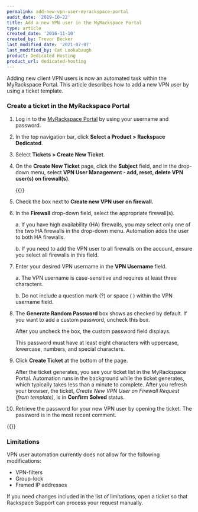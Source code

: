 ```yaml
---
permalink: add-new-vpn-user-myrackspace-portal
audit_date: '2019-10-22'
title: Add a new VPN user in the MyRackspace Portal
type: article
created_date: '2016-11-10'
created_by: Trevor Becker
last_modified_date: '2021-07-07'
last_modified_by: Cat Lookabaugh
product: Dedicated Hosting
product_url: dedicated-hosting
---
```


Adding new client VPN users is now an automated task within the MyRackspace
Portal. This article describes how to add a new VPN user by using a ticket
template.

### Create a ticket in the MyRackspace Portal

1. Log in to the [MyRackspace Portal](https://login.rackspace.com) by using your
   username and password.

2. In the top navigation bar, click **Select a Product > Rackspace Dedicated**.

3. Select **Tickets > Create New Ticket**.

4. On the **Create New Ticket** page, click the **Subject** field, and in
   the drop-down menu, select **VPN User Management - add, reset, delete VPN user(s) on firewall(s)**.

   {{<image src="image001.jpeg" alt="" title="">}}

5. Check the box next to **Create new VPN user on firewall**.

6. In the **Firewall** drop-down field, select the appropriate firewall(s).

   a. If you have high availability (HA) firewalls, you may select only one of the two
      HA firewalls in the drop-down menu. Automation adds the user to both HA firewalls.

   b. If you need to add the VPN user to all firewalls on the account, ensure
      you select all firewalls in this field.

7. Enter your desired VPN username in the **VPN Username** field.

   a. The VPN username is case-sensitive and requires at least three characters.

   b. Do not include a question mark (?) or space ( ) within the VPN username field.

8. The **Generate Random Password** box shows as checked by default. If you want
   to add a custom password, uncheck this box.

   After you uncheck the box, the custom password field displays.

   This password must have at least eight characters with uppercase, lowercase,
   numbers, and special characters.

9. Click **Create Ticket** at the bottom of the page.

   After the ticket generates, you see your ticket list in
   the MyRackspace Portal. Automation runs in the background while the ticket
   generates, which typically takes less than a minute to complete. After you
   refresh your browser, the ticket, *Create New VPN User on Firewall Request (from template)*,
   is in **Confirm Solved** status.

10. Retrieve the password for your new VPN user by opening the ticket. The
    password is in the most recent comment.

   {{<image src="image002.jpeg" alt="" title="">}}

### Limitations

VPN user automation currently does not allow for the following modifications:

- VPN-filters
- Group-lock
- Framed IP addresses

If you need changes included in the list of limitations, open a ticket so that
Rackspace Support can process your request manually.
